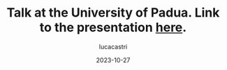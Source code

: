 ---
title: Talk at the University of Padua. Link to the presentation <a class="ext_link" href="https://docs.google.com/presentation/d/1Z2vXfB13XUXm6NbhQQqPBukR6iS8NujflgfSPQ7UEH8/edit?usp=sharing">here</a>.
layout: post
date: 2023-10-27
tag: padua-talk-2023
image: https://lcastri.github.io/assets/images/talk-icon.png
headerImage: true
updates: true
hidden: true # don't count this post in blog pagination
description: "Enhancing Human-Robot Spatial Interaction through Causal Inference"
category: update
author: lucacastri
externalLink: false
---